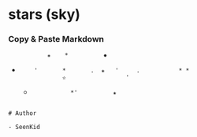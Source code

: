 # stars (sky)

### Copy & Paste Markdown

               ✬    *          ✸
   *         '       *       .  ✬   '     .           * *
                     ✫                 '
       *                *'          ✬        
```

# Author

- SeenKid
